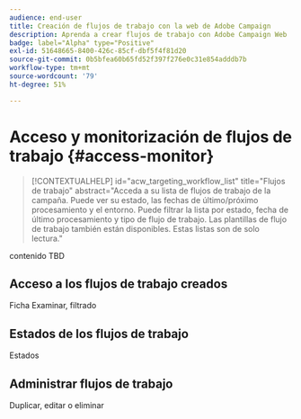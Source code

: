 ```yaml
---
audience: end-user
title: Creación de flujos de trabajo con la web de Adobe Campaign
description: Aprenda a crear flujos de trabajo con Adobe Campaign Web
badge: label="Alpha" type="Positive"
exl-id: 51648665-8400-426c-85cf-dbf5f4f81d20
source-git-commit: 0b5bfea60b65fd52f397f276e0c31e854adddb7b
workflow-type: tm+mt
source-wordcount: '79'
ht-degree: 51%

---
```


# Acceso y monitorización de flujos de trabajo {#access-monitor}

>[!CONTEXTUALHELP]
>id="acw_targeting_workflow_list"
>title="Flujos de trabajo"
>abstract="Acceda a su lista de flujos de trabajo de la campaña. Puede ver su estado, las fechas de último/próximo procesamiento y el entorno. Puede filtrar la lista por estado, fecha de último procesamiento y tipo de flujo de trabajo. Las plantillas de flujo de trabajo también están disponibles. Estas listas son de solo lectura."

contenido TBD

## Acceso a los flujos de trabajo creados

Ficha Examinar, filtrado

## Estados de los flujos de trabajo

Estados

## Administrar flujos de trabajo

Duplicar, editar o eliminar
